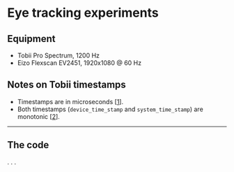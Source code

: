# Eye tracking experiments

## Equipment
- Tobii Pro Spectrum, 1200 Hz
- Eizo Flexscan EV2451, 1920x1080 @ 60 Hz

## Notes on Tobii timestamps
- Timestamps are in microseconds [[1]].
- Both timestamps (`device_time_stamp` and `system_time_stamp`) are monotonic [[2]].

---

## The code
. . .


[1]: https://developer.tobiipro.com/commonconcepts/timestamp-and-timing.html
[2]: https://connect.tobii.com/s/article/What-is-the-difference-between-Device-Timestamp-and-System-Timestamp?language=en_US
